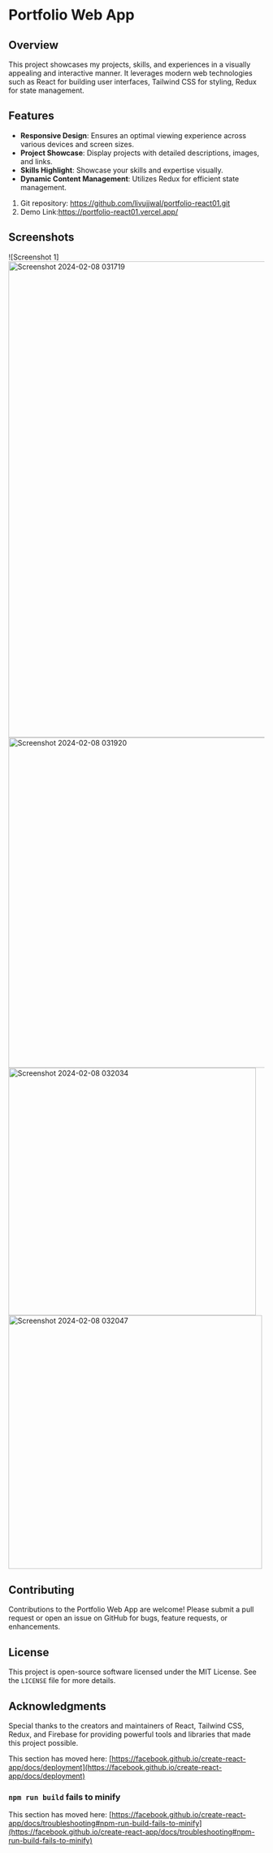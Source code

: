 # Portfolio Web App

## Overview
This project showcases my projects, skills, and experiences in a visually appealing and interactive manner. It leverages modern web technologies such as React for building user interfaces, Tailwind CSS for styling, Redux for state management.

## Features

- **Responsive Design**: Ensures an optimal viewing experience across various devices and screen sizes.
- **Project Showcase**: Display projects with detailed descriptions, images, and links.
- **Skills Highlight**: Showcase your skills and expertise visually.
- **Dynamic Content Management**: Utilizes Redux for efficient state management.

1. Git repository: https://github.com/livujjwal/portfolio-react01.git
2. Demo Link:https://portfolio-react01.vercel.app/

## Screenshots

![Screenshot 1]<img width="937" alt="Screenshot 2024-02-08 031719" src="https://github.com/livujjwal/portfolio-react1/assets/132872642/dd65dc7d-daba-46c6-8264-d2a36bb2d2ac">
<img width="650" alt="Screenshot 2024-02-08 031920" src="https://github.com/livujjwal/portfolio-react1/assets/132872642/38639f38-e16b-4bc0-a60a-61d35db9a7ea">
<img width="487" alt="Screenshot 2024-02-08 032034" src="https://github.com/livujjwal/portfolio-react1/assets/132872642/d5bbab10-11d9-4765-9bea-aec53bbe3c13">
<img width="499" alt="Screenshot 2024-02-08 032047" src="https://github.com/livujjwal/portfolio-react1/assets/132872642/629c47ea-6653-4ba0-83cf-9b3e0326ba21">







## Contributing

Contributions to the Portfolio Web App are welcome! Please submit a pull request or open an issue on GitHub for bugs, feature requests, or enhancements.

## License

This project is open-source software licensed under the MIT License. See the `LICENSE` file for more details.

## Acknowledgments

Special thanks to the creators and maintainers of React, Tailwind CSS, Redux, and Firebase for providing powerful tools and libraries that made this project possible.

This section has moved here: [https://facebook.github.io/create-react-app/docs/deployment](https://facebook.github.io/create-react-app/docs/deployment)

### `npm run build` fails to minify

This section has moved here: [https://facebook.github.io/create-react-app/docs/troubleshooting#npm-run-build-fails-to-minify](https://facebook.github.io/create-react-app/docs/troubleshooting#npm-run-build-fails-to-minify)
